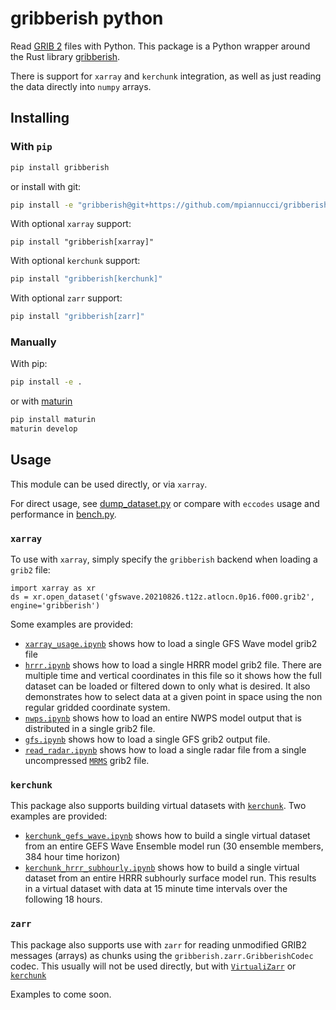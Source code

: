# gribberish python

Read [GRIB 2](https://en.wikipedia.org/wiki/GRIB) files with Python. This package is a Python wrapper around the Rust library [gribberish](https://crates.io/crates/gribberish).

There is support for `xarray` and `kerchunk` integration, as well as just reading the data directly into `numpy` arrays.

## Installing

### With `pip`

```bash
pip install gribberish
```

or install with git:

```bash
pip install -e "gribberish@git+https://github.com/mpiannucci/gribberish.git#egg=gribberish\&subdirectory=python"
```

With optional `xarray` support:

```
pip install "gribberish[xarray]"
```

With optional `kerchunk` support:

```bash
pip install "gribberish[kerchunk]"
```

With optional `zarr` support:

```bash
pip install "gribberish[zarr]"
```

### Manually

With pip:

```bash
pip install -e .
```

or with [maturin](https://github.com/PyO3/maturin)

```bash
pip install maturin
maturin develop
```

## Usage

This module can be used directly, or via `xarray`.

For direct usage, see [dump_dataset.py](./examples/dump_dataset.py) or compare with `eccodes` usage and performance in [bench.py](./examples/bench.py).

### `xarray`

To use with `xarray`, simply specify the `gribberish` backend when loading a `grib2` file:

```
import xarray as xr
ds = xr.open_dataset('gfswave.20210826.t12z.atlocn.0p16.f000.grib2', engine='gribberish')
```

Some examples are provided:

- [`xarray_usage.ipynb`](./examples/xarray_usage.ipynb) shows how to load a single GFS Wave model grib2 file
- [`hrrr.ipynb`](./examples/hrrr.ipynb) shows how to load a single HRRR model grib2 file. There are multiple time and vertical coordinates in this file so it shows how the full dataset can be loaded or filtered down to only what is desired. It also demonstrates how to select data at a given point in space using the non regular gridded coordinate system.
- [`nwps.ipynb`](./examples/nwps.ipynb) shows how to load an entire NWPS model output that is distributed in a single grib2 file.
- [`gfs.ipynb`](./examples/gfs.ipynb) shows how to load a single GFS grib2 output file.
- [`read_radar.ipynb`](./examples/read_radar.ipynb) shows how to load a single radar file from a single uncompressed [`MRMS`](https://www.nssl.noaa.gov/projects/mrms/) grib2 file.

### `kerchunk`

This package also supports building virtual datasets with [`kerchunk`](https://github.com/fsspec/kerchunk). Two examples are provided:

- [`kerchunk_gefs_wave.ipynb`](./examples/kerchunk_gefs_wave.ipynb) shows how to build a single virtual dataset from an entire GEFS Wave Ensemble model run (30 ensemble members, 384 hour time horizon)
- [`kerchunk_hrrr_subhourly.ipynb`](./examples/kerchunk_hrrr_subhourly.ipynb) shows how to build a single virtual dataset from an entire HRRR subhourly surface model run. This results in a virtual dataset with data at 15 minute time intervals over the following 18 hours.

### `zarr`

This package also supports use with `zarr` for reading unmodified GRIB2 messages (arrays) as chunks using the `gribberish.zarr.GribberishCodec` codec. This usually will not be used directly, but with [`VirtualiZarr`](https://virtualizarr.readthedocs.io/en/latest/) or [`kerchunk`](https://github.com/fsspec/kerchunk)

Examples to come soon.